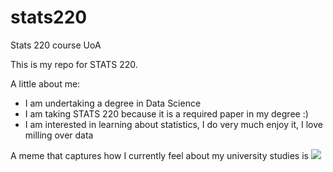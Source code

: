 # stats220
Stats 220 course UoA

This is my repo for STATS 220. 

A little about me:

- I am undertaking a degree in Data Science
- I am taking STATS 220 because it is a required paper in my degree :) 
- I am interested in learning about statistics, I do very much enjoy it, I love milling over data

A meme that captures how I currently feel about my university studies is ![](https://c.tenor.com/ZQmVoFeaBUUAAAAd/tenor.gif)
